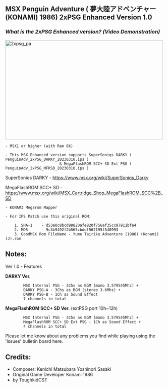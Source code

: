 ## MSX Penguin Adventure ( 夢大陸アドベンチャー (KONAMI) 1986) 2xPSG Enhanced Version 1.0


### *What is the 2xPSG Enhanced version? (Video Demonstration)*
<a data-flickr-embed="true" href="https://youtu.be/wHrUKseRUeI" title="2xpsg_pa"><img src="https://live.staticflickr.com/65535/52738001336_769011a4de.jpg" width="500" height="313" alt="2xpsg_pa"/></a>

	- MSX1 or higher (with Ram 8k) 
 
	- This MSX Enhanced version supports SuperSoniqs DARKY ( PenguinAdv_2xPSG_DARKY_20230310.ips )
                            & MegaFlashROM SCC+ SD Ext PSG ( PenguinAdv_2xPSG_MFRSD_20230310.ips )

SuperSoniqs DARKY	- https://www.msx.org/wiki/SuperSoniqs_Darky 

MegaFlashROM SCC+ SD	- https://www.msx.org/wiki/MSX_Cartridge_Shop_MegaFlashROM_SCC%2B_SD 

   
	- KONAMI Megarom Mapper
	
	- For IPS Patch use this original ROM:

		1. SHA-1	- d53e0c8bcd98820afe820f756af35cc97911bfe4
		2. MD5	  	- 9c3b9492f2b565cbddf562195f540993
		3. GoodMSX Rom FileName - Yume Tairiku Adventure (1986) (Konami) (J).rom


## Notes:

Ver 1.0 - Features 

**DARKY Ver.**

            MSX Internal PSG - 3Chs as BGM (mono 3.579545Mhz) + 
            DARKY PSG-A - 3Chs as BGM (stereo 3.6Mhz) +
            DARKY PSG-B - 1Ch as Sound Effect 
            7 channels in total

**MegaFlashROM SCC+ SD Ver.**  (extPSG port 10h~12h)

            MSX Internal PSG - 3Chs as BGM (mono 3.579545Mhz) +
            MegaFlashROM SCC+ SD Ext PSG - 1Ch as Sound Effect +
            4 channels in total

Please let me know about any problems you find while playing using the 'Issues' bulletin board here.
    	

## Credits:

- Composer: Kenichi Matsubara Yoshinori Sasaki
- Original Game Developer Konami 1986
- by ToughkidCST 
